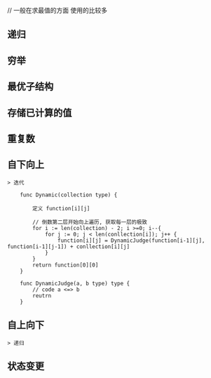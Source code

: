 // 一般在求最值的方面 使用的比较多

## 递归 ##

## 穷举 ##

## 最优子结构 ##

## 存储已计算的值 ##

## 重复数 ##

## 自下向上
    > 迭代
```
    func Dynamic(collection type) {

        定义 function[i][j]
        
        // 倒数第二层开始向上遍历, 获取每一层的极致
        for i := len(collection) - 2; i >=0; i--{
            for j := 0; j < len(conllection[i]); j++ {
                function[i][j] = DynamicJudge(function[i-1][j], function[i-1][j-1]) + conllection[i][j]
            }
        }     
        return function[0][0]
    }

    func DynamicJudge(a, b type) type {
        // code a <=> b
        reutrn 
    }
```
## 自上向下
    > 递归

## 状态变更